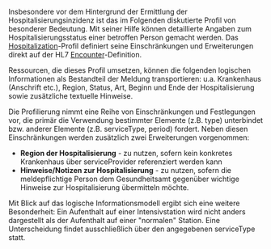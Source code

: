 Insbesondere vor dem Hintergrund der Ermittlung der Hospitalisierungsinzidenz ist das im Folgenden diskutierte Profil von besonderer Bedeutung. Mit seiner Hilfe können detaillierte Angaben zum Hospitalisierungsstatus einer betroffen Person gemacht werden.
Das [Hospitalization](https://simplifier.net/demisarztmeldung/~resources?canonical=https://demis.rki.de/fhir/structuredefinition/hospitalization)-Profil definiert seine Einschränkungen und Erweiterungen direkt auf der HL7 [Encounter](https://www.hl7.org/fhir/encounter.html)-Definition.

Ressourcen, die dieses Profil umsetzen, können die folgenden logischen Informationen als Bestandteil der Meldung transportieren: u.a. Krankenhaus (Anschrift etc.), Region, Status, Art, Beginn und Ende der Hospitalisierung sowie zusätzliche textuelle Hinweise.

Die Profilierung nimmt eine Reihe von Einschränkungen und Festlegungen vor, die primär die Verwendung bestimmter Elemente (z.B. type) unterbindet bzw. anderer Elemente (z.B. serviceType, period) fordert. Neben diesen Einschränkungen werden zusätzlich zwei Erweiterungen vorgenommen:

- **Region der Hospitalisierung** - zu nutzen, sofern kein konkretes Krankenhaus über serviceProvider referenziert werden kann
- **Hinweise/Notizen zur Hospitalisierung** - zu nutzen, sofern die meldepflichtige Person dem Gesundheitsamt gegenüber wichtige Hinweise zur Hospitalisierung übermitteln möchte.

Mit Blick auf das logische Informationsmodell ergibt sich eine weitere Besonderheit: Ein Aufenthalt auf einer Intensivstation wird nicht anders dargestellt als der Aufenthalt auf einer "normalen" Station. Eine Unterscheidung findet ausschließlich über den angegebenen serviceType statt.
